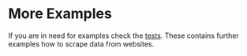 # More Examples

If you are in need for examples check the [tests](https://github.com/spekulatius/phpscraper/tree/master/tests). These contains further examples how to scrape data from websites.